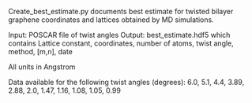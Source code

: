 Create_best_estimate.py documents best estimate for twisted bilayer graphene coordinates and lattices obtained by MD simulations. 

Input: POSCAR file of twist angles
Output: best_estimate.hdf5 which contains
        Lattice constant, coordinates, number of atoms, twist angle, method, [m,n], date

All units in Angstrom

Data available for the following twist angles (degrees):
6.0, 5.1, 4.4, 3.89, 2.88, 2.0, 1.47, 1.16, 1.08, 1.05, 0.99
